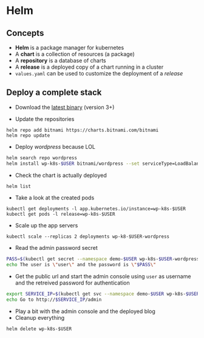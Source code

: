 # Helm

## Concepts

* **Helm** is a package manager for kubernetes
* A **chart** is a collection of resources (a package)
* A **repository** is a database of charts
* A **release** is a deployed copy of a chart running in a cluster
* `values.yaml` can be used to customize the deployment of a *release*

## Deploy a complete stack

* Download the [latest binary](https://github.com/helm/helm/releases) (version 3+)


* Update the repositories

```
helm repo add bitnami https://charts.bitnami.com/bitnami
helm repo update
```

* Deploy *wordpress* because LOL

```bash
helm search repo wordpress
helm install wp-k8s-$USER bitnami/wordpress --set serviceType=LoadBalancer 
```

* Check the chart is actually deployed

```bash
helm list
``` 

* Take a look at the created pods

```
kubectl get deployments -l app.kubernetes.io/instance=wp-k8s-$USER
kubectl get pods -l release=wp-k8s-$USER
```

* Scale up the app servers

```
kubectl scale --replicas 2 deployments wp-k8-$USER-wordpress
```

* Read the admin password secret

```bash
PASS=$(kubectl get secret --namespace demo-$USER wp-k8s-$USER-wordpress -o jsonpath="{.data.wordpress-password}" | base64 --decode)
echo The user is \"user\" and the password is \"$PASS\"
```

* Get the public url and start the admin console using `user` as username and the retreived password for authentication

```bash
export SERVICE_IP=$(kubectl get svc --namespace demo-$USER wp-k8s-$USER-wordpress --template "{{ range (index .status.loadBalancer.ingress 0) }}{{.}}{{ end }}")4
echo Go to http://$SERVICE_IP/admin
```

* Play a bit with the admin console and the deployed blog
* Cleanup everything

```
helm delete wp-k8s-$USER
```
